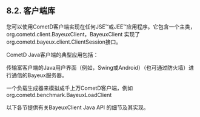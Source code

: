 ## 8.2. 客户端库
您可以使用CometD客户端实现在任何JSE™或JEE™应用程序。它包含一个主类，org.cometd.client.BayeuxClient，BayeuxClient 实现了org.cometd.bayeux.client.ClientSession接口。

CometD Java客户端的典型应用包括：

传输富客户端的Java用户界面（例如，Swing或Android）（也可通过防火墙）进行通信的Bayeux服务器。

一个负载生成器来模拟成千上万CometD客户端，例如 org.cometd.benchmark.BayeuxLoadClient

以下各节提供有关BayeuxClient Java API 的细节及其实现。
